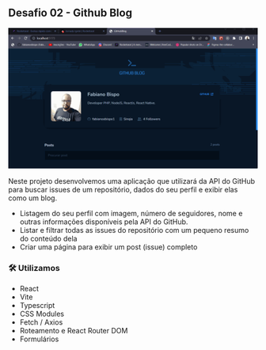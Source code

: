 ## Desafio 02 -  Github Blog
![alt text](/prints/exemplo.gif)


Neste projeto desenvolvemos uma aplicação que utilizará da API do GitHub para buscar issues de um repositório, dados do seu perfil e exibir elas como um blog.

- Listagem do seu perfil com imagem, número de seguidores, nome e outras informações disponíveis pela API do GitHub.
- Listar e filtrar todas as issues do repositório com um pequeno resumo do conteúdo dela
- Criar uma página para exibir um post (issue) completo

### 🛠️ Utilizamos

* React
* Vite
* Typescript
* CSS Modules
*  Fetch / Axios
* Roteamento e React Router DOM
*  Formulários

<br />